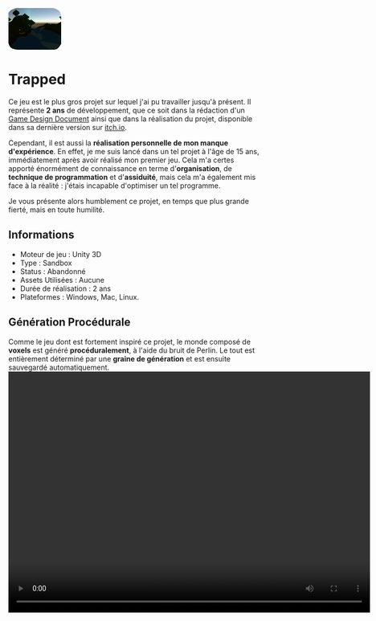 [![](./Images/Trapped_Logo.png)](https://mcdown.itch.io/trapped)
# Trapped

Ce jeu est le plus gros projet sur lequel j'ai pu travailler jusqu'à présent. Il représente **2 ans** de développement, que ce soit dans la rédaction d'un [Game Design Document](https://docs.google.com/document/d/1_1KQkmH81AEaGpWc58F0cResZkfwV0hweFI6ZmrWNoI/edit?usp=sharing) ainsi que dans la réalisation du projet, disponible dans sa dernière version sur [itch.io](https://mcdown.itch.io/trapped).

Cependant, il est aussi la **réalisation personnelle de mon manque d'expérience**. En effet, je me suis lancé dans un tel projet à l'âge de 15 ans, immédiatement après avoir réalisé mon premier jeu. Cela m'a certes apporté énormément de connaissance en terme d'**organisation**, de **technique de programmation** et d'**assiduité**, mais cela m'a également mis face à la réalité : j'étais incapable d'optimiser un tel programme.

Je vous présente alors humblement ce projet, en temps que plus grande fierté, mais en toute humilité.


## Informations
- Moteur de jeu : Unity 3D
- Type : Sandbox
- Status : Abandonné
- Assets Utilisées : Aucune
- Durée de réalisation : 2 ans
- Plateformes : Windows, Mac, Linux.


## Génération Procédurale
Comme le jeu dont est fortement inspiré ce projet, le monde composé de **voxels** est généré **procéduralement**, à l'aide du bruit de Perlin. Le tout est entièrement déterminé par une **graine de génération** et est ensuite sauvegardé automatiquement.
<video width="720" height="480" controls>
  <source src="./Videos/GenerationProcedurale.mp4" type="video/mp4">
</video>
